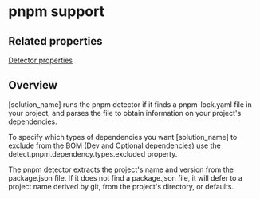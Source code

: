 # pnpm support

## Related properties

[Detector properties](https://community.synopsys.com/s/document-item?bundleId=integrations-detect&topicId=properties%2Fdetectors%2Fpnpm.html)

## Overview

[solution_name] runs the pnpm detector if it finds a pnpm-lock.yaml file in your project, and parses the file to obtain information on your project's dependencies.

To specify which types of dependencies you want [solution_name] to exclude from the BOM (Dev and Optional dependencies) use the detect.pnpm.dependency.types.excluded property.

The pnpm detector extracts the project's name and version from the package.json file. If it does not find a package.json file, it will defer to a project name derived by git, from the project's directory, or defaults.

